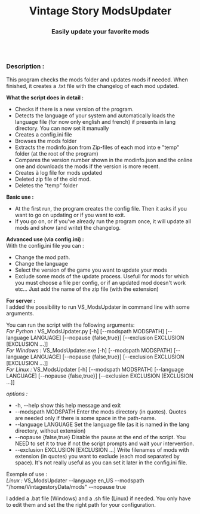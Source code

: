 # <p align="center">Vintage Story ModsUpdater</p>
### <p align="center">Easily update your favorite mods</p>
<br><br>

### Description :
This program checks the mods folder and updates mods if needed. When finished, it creates a .txt file with the changelog of each mod updated.

**What the script does in detail :**
* Checks if there is a new version of the program.
* Detects the language of your system and automatically loads the language file (for now only english and french) if presents in lang directory. You can now set it manually
* Creates a config.ini file
* Browses the mods folder
* Extracts the modinfo.json from Zip-files of each mod into e "temp" folder (at the root of the program)
* Compares the version number shown in the modinfo.json and the online one and downloads the mods if the version is more recent.
* Creates à log file for mods updated
* Deleted zip file of the old mod.
* Deletes the "temp" folder

**Basic use :**
* At the first run, the program creates the config file. Then it asks if you want to go on updating or if you want to exit.
* If you go on, or if you've already run the program once, it will update all mods and show (and write) the changelog.

**Advanced use (via config.ini) :**  
With the config.ini file you can :
* Change the mod path.
* Change the language
* Select the version of the game you want to update your mods
* Exclude some mods of the update process. Usefull for mods for which you must choose a file per config, or if an updated mod doesn't work etc... Just add the name of the zip file (with the extension)

**For server :**  
I added the possibility to run VS_ModsUpdater in command line with some arguments.  

You can run the script with the following arguments:  
*For Python :*
VS_ModsUpdater.py [-h] [--modspath MODSPATH] [--language LANGUAGE] [--nopause {false,true}] [--exclusion EXCLUSION [EXCLUSION ...]]  
*For Windows :*
VS_ModsUpdater.exe [-h] [--modspath MODSPATH] [--language LANGUAGE] [--nopause {false,true}] [--exclusion EXCLUSION [EXCLUSION ...]]  
*For Linux :*
VS_ModsUpdater [-h] [--modspath MODSPATH] [--language LANGUAGE] [--nopause {false,true}] [--exclusion EXCLUSION [EXCLUSION ...]]  

*options :*  
- -h, --help show this help message and exit  
- --modspath MODSPATH Enter the mods directory (in quotes). Quotes are needed only if there is some space in the path-name.
- --language LANGUAGE Set the language file (as it is named in the lang directory, without extension)
- --nopause {false,true} Disable the pause at the end of the script. You NEED to set it to true if not the script prompts and wait your intervention.
- --exclusion EXCLUSION [EXCLUSION ...] Write filenames of mods with extension (in quotes) you want to exclude (each mod separated by space). It's not really useful as you can set it later in the config.ini file.

Exemple of use :  
*Linux :* VS_ModsUpdater --language en_US --modspath "/home/VintagestoryData/mods" --nopause true  

I added  a .bat file (Windows) and a .sh file (Linux) if needed. You only have to edit them and set the the right path for your configuration.